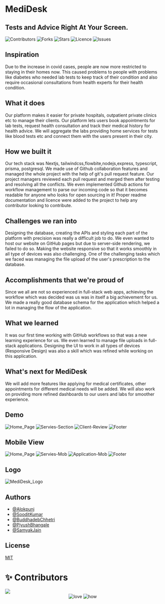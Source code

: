 # MediDesk

## Tests and Advice Right At Your Screen.

![Contributors](https://img.shields.io/github/contributors/HackingThisWorld/medidesk)
![Forks](https://img.shields.io/github/forks/HackingThisWorld/medidesk)
![Stars](https://img.shields.io/github/stars/HackingThisWorld/medidesk)
![Licence](https://img.shields.io/github/license/HackingThisWorld/medidesk)
![Issues](https://img.shields.io/github/issues/HackingThisWorld/medidesk)

## Inspiration

Due to the increase in covid cases, people are now more restricted to staying in their homes now. This caused problems to people with problems like diabetes who needed lab tests to keep track of their condition and also require occasional consultations from health experts for their health condition.

## What it does

Our platform makes it easier for private hospitals, outpatient private clinics etc to manage their clients. Our platform lets users book appointments for lab tests, request health consultation and track their medical history for health advice. We will aggregate the labs providing home services for tests like blood tests etc and connect them with the users present in their city.

## How we built it

Our tech stack was Nextjs, tailwindcss,flowbite,nodejs,express, typescript, prisma, postgresql.
We made use of Github collaboration features and managed the whole project with the help of git's pull request feature. Our project managers reviewed each pull request and merged them after testing and resolving all the conflicts. We even implemented Github actions for workflow management to parse our incoming code so that it becomes readable for anyone who looks for open sourcing in it! Proper readme documentation and licence were added to the project to help any contributor looking to contribute.

## Challenges we ran into

Designing the database, creating the APIs and styling each part of the platform with precision was really a difficult job to do. We even wanted to host our website on GitHub pages but due to server-side rendering, we failed to do so. Making the website responsive so that it works smoothly in all type of devices was also challenging. One of the challenging tasks which we faced was managing the file upload of the user's prescription to the database.

## Accomplishments that we're proud of

Since we all are not so experienced in full-stack web apps, achieving the workflow which was decided was us was in itself a big achievement for us. We made a really good database schema for the application which helped a lot in managing the flow of the application.

## What we learned

It was our first time working with GitHub workflows so that was a new learning experience for us. We even learned to manage file uploads in full-stack applications. Designing the UI to work in all types of devices (Responsive Design) was also a skill which was refined while working on this application.

## What's next for MediDesk

We will add more features like applying for medical certificates, other appointments for different medical needs will be added. We will also work on providing more refined dashboards to our users and labs for smoother experience.

## Demo

![Home_Page](https://cdn.discordapp.com/attachments/900363233033060395/950002506623242330/unknown.png)
![Servies-Section](https://cdn.discordapp.com/attachments/900363233033060395/949930658376073256/unknown.png)
![Client-Review](https://cdn.discordapp.com/attachments/900363233033060395/949931066708340766/unknown.png)
![Footer](https://cdn.discordapp.com/attachments/900363233033060395/949933027205738507/unknown.png)

## Mobile View

![Home_Page](https://cdn.discordapp.com/attachments/900363233033060395/950003540976336926/unknown.png)
![Servies-Mob](https://cdn.discordapp.com/attachments/900363233033060395/949933859389190184/unknown.png)
![Application-Mob](https://cdn.discordapp.com/attachments/900363233033060395/949934867460808704/unknown.png)
![Footer](https://cdn.discordapp.com/attachments/900363233033060395/949935126807183360/unknown.png)

## Logo

![MediDesk_Logo](https://cdn.discordapp.com/attachments/941636283208458250/949901872842559548/MEDIDESKbg.png)

## Authors

- [@Alokpunj](https://github.com/ST1LLWATER)
- [@SooditKumar](https://github.com/SooditK)
- [@BuddhadebChhetri](https://github.com/Buddhad)
- [@PiyushBhangale](https://github.com/officialpiyush)
- [@SamyakJain](https://github.com/SamyakJain2020)

## License

[MIT](../medidesk/LICENSE)

# ✨ Contributors

<a href="https://github.com/HackingThisWorld/medidesk/graphs/contributors">
  <img src="https://contrib.rocks/image?repo=HackingThisWorld/medidesk" />
</a>
<div align="center">
 <img src="https://forthebadge.com/images/badges/built-with-love.svg" alt="love" />
 <img src="https://forthebadge.com/images/badges/thats-how-they-get-you.svg" alt="how">
</div>
